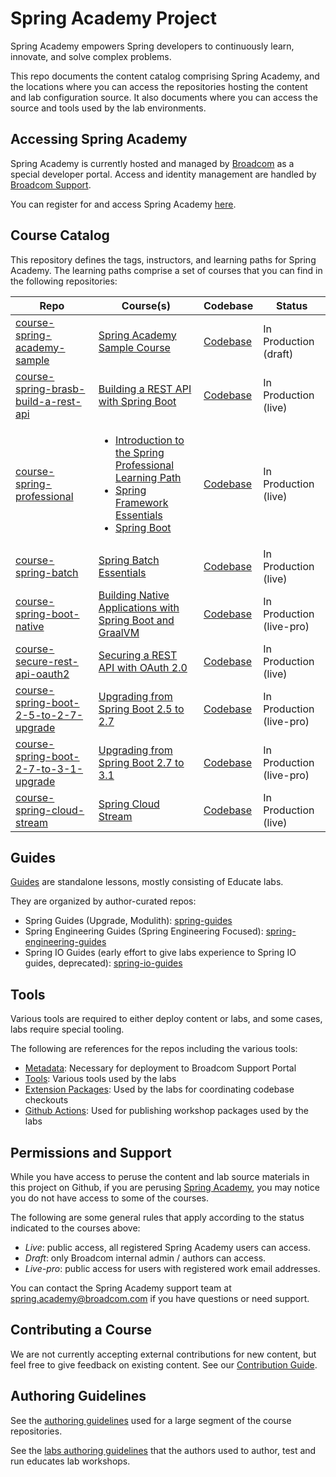 # Spring Academy Project

Spring Academy empowers Spring developers to continuously learn, innovate, and solve complex problems.

This repo documents the content catalog comprising Spring Academy,
and the locations where you can access the repositories hosting the content and lab configuration source.
It also documents where you can access the source and tools used by the lab environments.

## Accessing Spring Academy

Spring Academy is currently hosted and managed by [Broadcom](https://www.broadcom.com/) as a special developer portal.
Access and identity management are handled by [Broadcom Support](https://support.broadcom.com/).

You can register for and access Spring Academy [here](https://spring.academy).

## Course Catalog

This repository defines the tags, instructors, and learning paths for Spring Academy. The learning paths comprise a set of courses that you can find in the following repositories:

| Repo | Course(s) | Codebase | Status |
| ---- | --------- | -------- | ----------- |
| [course-spring-academy-sample](https://github.com/spring-academy/course-spring-academy-sample) | [Spring Academy Sample Course](https://spring.academy/courses/spring-academy-sample-course) | [Codebase](https://github.com/spring-academy/course-spring-academy-sample-code) | In Production (draft) |
| [course-spring-brasb-build-a-rest-api](https://github.com/spring-academy/course-spring-brasb-build-a-rest-api) | [Building a REST API with Spring Boot](https://spring.academy/courses/building-a-rest-api-with-spring-boot) |[Codebase](https://github.com/spring-academy/course-spring-brasb-build-a-rest-api-code) | In Production (live) |
| [course-spring-professional](https://github.com/spring-academy/course-spring-professional) | <ul><li>[Introduction to the Spring Professional Learning Path](https://spring.academy/courses/spring-introduction)</li><li>[Spring Framework Essentials](https://spring.academy/courses/spring-framework-essentials)</li><li>[Spring Boot](https://spring.academy/courses/spring-boot)</li></ul> | [Codebase](https://github.com/spring-academy/spring-pro-code) | In Production (live) |
| [course-spring-batch](https://github.com/spring-academy/course-spring-batch) | [Spring Batch Essentials](https://spring.academy/courses/spring-batch-essentials) | [Codebase](https://github.com/spring-academy/course-spring-batch-essentials-code) | In Production (live) |
| [course-spring-boot-native](https://github.com/spring-academy/course-spring-boot-native) | [Building Native Applications with Spring Boot and GraalVM](https://spring.academy/courses/spring-boot-native) | [Codebase](https://github.com/spring-academy/course-spring-boot-native-code) | In Production (live-pro) |
| [course-secure-rest-api-oauth2](https://github.com/spring-academy/course-secure-rest-api-oauth2) | [Securing a REST API with OAuth 2.0](https://spring.academy/courses/spring-academy-secure-rest-api-oauth2) | [Codebase](https://github.com/spring-academy/course-secure-rest-api-oauth2-code) | In Production (live) |
| [course-spring-boot-2-5-to-2-7-upgrade](https://github.com/spring-academy/course-spring-boot-2-5-to-2-7-upgrade) | [Upgrading from Spring Boot 2.5 to 2.7](https://spring.academy/courses/spring-boot-2-5-to-2-7-upgrade) | [Codebase](https://github.com/spring-academy/course-spring-boot-2-5-to-2-7-upgrade-code) | In Production (live-pro) | [Upgrading from Spring Boot 2-7-to-3-1](https://spring.academy/courses/spring-boot-2-7-to-3-1-upgrade)|
| [course-spring-boot-2-7-to-3-1-upgrade](https://github.com/spring-academy/course-spring-boot-2-7-to-3-1-upgrade) | [Upgrading from Spring Boot 2.7 to 3.1](https://spring.academy/courses/spring-boot-2-7-to-3-1-upgrade) | [Codebase](https://github.com/spring-academy/course-spring-boot-2-7-to-3-1-upgrade-code) | In Production (live-pro) |
| [course-spring-cloud-stream](https://github.com/spring-academy/course-spring-cloud-stream) | [Spring Cloud Stream](https://spring.academy/courses/spring-cloud-stream) | [Codebase](https://github.com/spring-academy/course-spring-cloud-stream-code) | In Production (live) |

## Guides

[Guides]((https://spring.academy/guides)) are standalone lessons, mostly consisting of Educate labs.

They are organized by author-curated repos:

- Spring Guides (Upgrade, Modulith): [spring-guides](https://github.com/spring-academy/spring-guides)
- Spring Engineering Guides (Spring Engineering Focused): [spring-engineering-guides](https://github.com/spring-academy/spring-engineering-guides)
- Spring IO Guides (early effort to give labs experience to Spring IO guides, deprecated): [spring-io-guides](https://github.com/spring-academy/spring-io-guides)

## Tools

Various tools are required to either deploy content or labs,
and some cases, labs require special tooling.

The following are references for the repos including the various tools:

- [Metadata](https://github.com/spring-academy/spring-academy-meta): Necessary for deployment to Broadcom Support Portal
- [Tools](https://github.com/spring-academy/spring-academy-tools): Various tools used by the labs
- [Extension Packages](https://github.com/spring-academy/spring-academy-extension-packages): Used by the labs for coordinating codebase checkouts
- [Github Actions](https://github.com/spring-academy/spring-academy-github-actions): Used for publishing workshop packages used by the labs

## Permissions and Support

While you have access to peruse the content and lab source materials in this project on Github,
if you are perusing [Spring Academy](https://spring.academy),
you may notice you do not have access to some of the courses.

The following are some general rules that apply according to the status indicated to the courses above:

- *Live*: public access, all registered Spring Academy users can access.
- *Draft*: only Broadcom internal admin / authors can access.
- *Live-pro*: public access for users with registered work email addresses.

You can contact the Spring Academy support team at spring.academy@broadcom.com
if you have questions or need support.

## Contributing a Course

We are not currently accepting external contributions for new content, but feel free to give feedback on existing content.  See our [Contribution Guide](../CONTRIBUTING.md).

## Authoring Guidelines

See the [authoring guidelines](../docs/lab-authoring-style-guide.md)
used for a large segment of the course repositories.

See the [labs authoring guidelines](../docs/authoring-labs.md)
that the authors used to author, test and run educates lab workshops.
